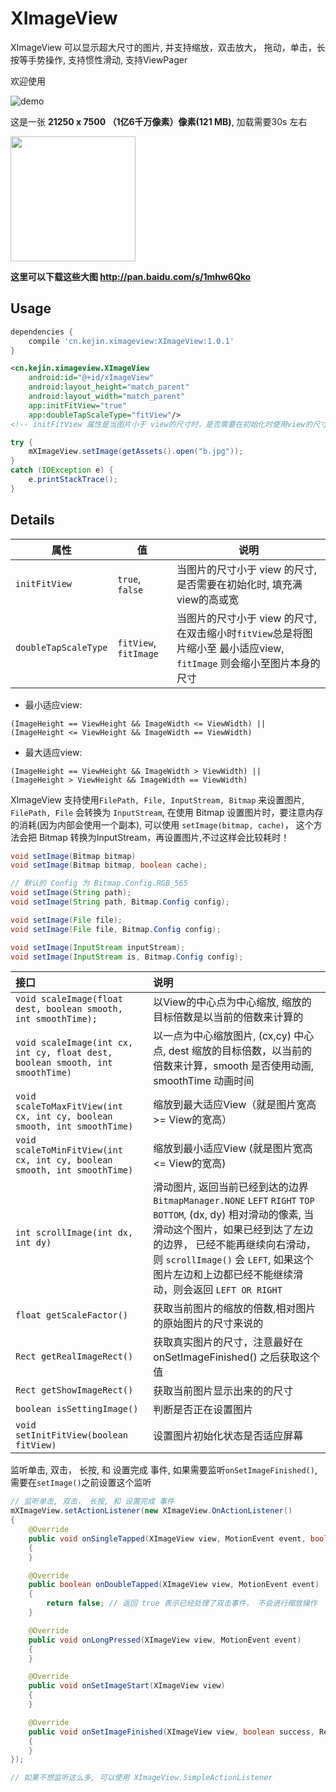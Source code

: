 # XImageView

XImageView 可以显示超大尺寸的图片, 并支持缩放，双击放大， 拖动，单击，长按等手势操作, 支持惯性滑动, 支持ViewPager

欢迎使用

![demo](https://github.com/liungkejin/XImageView/blob/master/images/demo.gif)

这是一张 **21250 x 7500 （1亿6千万像素）像素(121 MB)**, 加载需要30s 左右

<img src="https://github.com/liungkejin/XImageView/blob/master/images/S60130-003746.jpg" width=200/>


**这里可以下载这些大图 http://pan.baidu.com/s/1mhw6Qko**


## Usage
```gradle
dependencies {
    compile 'cn.kejin.ximageview:XImageView:1.0.1'
}
```

```xml
<cn.kejin.ximageview.XImageView
	android:id="@+id/xImageView"
	android:layout_height="match_parent"
	android:layout_width="match_parent"
	app:initFitView="true"
	app:doubleTapScaleType="fitView"/>
<!-- initFitView 属性是当图片小于 view的尺寸时，是否需要在初始化时使用view的尺寸 -->
```

```java
try {
    mXImageView.setImage(getAssets().open("b.jpg"));
}
catch (IOException e) {
	e.printStackTrace();
}
```

## Details

| 属性 | 值 | 说明 |
| --- | --- | --- |
| `initFitView` | `true`, `false` | 当图片的尺寸小于 view 的尺寸, 是否需要在初始化时, 填充满view的高或宽 |
| `doubleTapScaleType` | `fitView`, `fitImage` | 当图片的尺寸小于 view 的尺寸, 在双击缩小时`fitView`总是将图片缩小至 最小适应view, `fitImage` 则会缩小至图片本身的尺寸 |

- 最小适应view:
```
(ImageHeight == ViewHeight && ImageWidth <= ViewWidth) ||
(ImageHeight <= ViewHeight && ImageWidth == ViewWidth)
```

- 最大适应view:
```
(ImageHeight == ViewHeight && ImageWidth > ViewWidth) ||
(ImageHeight > ViewHeight && ImageWidth == ViewWidth)
```

XImageView 支持使用`FilePath, File, InputStream, Bitmap` 来设置图片, `FilePath, File` 会转换为 `InputStream`,
在使用 Bitmap 设置图片时，要注意内存的消耗(因为内部会使用一个副本),
可以使用 `setImage(bitmap, cache)`， 这个方法会把 Bitmap 转换为InputStream，再设置图片,不过这样会比较耗时！

```java
void setImage(Bitmap bitmap)
void setImage(Bitmap bitmap, boolean cache);

// 默认的 Config 为 Bitmap.Config.RGB_565
void setImage(String path);
void setImage(String path, Bitmap.Config config);

void setImage(File file);
void setImage(File file, Bitmap.Config config);

void setImage(InputStream inputStream);
void setImage(InputStream is, Bitmap.Config config);

```

| 接口 |  说明 |
| :------------- | :------------- |
| `void scaleImage(float dest, boolean smooth, int smoothTime);` |  以View的中心点为中心缩放, 缩放的目标倍数是以当前的倍数来计算的 |
| `void scaleImage(int cx, int cy, float dest, boolean smooth, int smoothTime)` | 以一点为中心缩放图片, (cx,cy) 中心点, dest 缩放的目标倍数，以当前的倍数来计算，smooth 是否使用动画, smoothTime 动画时间 |
| `void scaleToMaxFitView(int cx, int cy, boolean smooth, int smoothTime)` | 缩放到最大适应View（就是图片宽高 >= View的宽高）|
| `void scaleToMinFitView(int cx, int cy, boolean smooth, int smoothTime)` | 缩放到最小适应View (就是图片宽高 <= View的宽高) |
| `int scrollImage(int dx, int dy)` | 滑动图片, 返回当前已经到达的边界`BitmapManager.NONE` `LEFT` `RIGHT` `TOP` `BOTTOM`, (dx, dy) 相对滑动的像素, 当滑动这个图片，如果已经到达了左边的边界， 已经不能再继续向右滑动，则 `scrollImage()` 会 `LEFT`, 如果这个图片左边和上边都已经不能继续滑动，则会返回 `LEFT OR RIGHT` |
| `float getScaleFactor()` |  获取当前图片的缩放的倍数,相对图片的原始图片的尺寸来说的 |
| `Rect getRealImageRect()` | 获取真实图片的尺寸，注意最好在 onSetImageFinished() 之后获取这个值 |
| `Rect getShowImageRect()` | 获取当前图片显示出来的的尺寸 |
| `boolean isSettingImage()` | 判断是否正在设置图片 |
| `void setInitFitView(boolean fitView)` | 设置图片初始化状态是否适应屏幕 |

监听单击, 双击， 长按, 和 设置完成 事件, 如果需要监听`onSetImageFinished()`, 需要在`setImage()`之前设置这个监听
```java
// 监听单击, 双击， 长按, 和 设置完成 事件
mXImageView.setActionListener(new XImageView.OnActionListener()
{
    @Override
    public void onSingleTapped(XImageView view, MotionEvent event, boolean onImage)
    {
    }

    @Override
    public boolean onDoubleTapped(XImageView view, MotionEvent event)
    {
        return false; // 返回 true 表示已经处理了双击事件， 不会进行缩放操作
    }

    @Override
    public void onLongPressed(XImageView view, MotionEvent event)
    {
    }

    @Override
    public void onSetImageStart(XImageView view)
    {
    }

    @Override
    public void onSetImageFinished(XImageView view, boolean success, Rect image)
    {
    }
});

// 如果不想监听这么多, 可以使用 XImageView.SimpleActionListener
```

